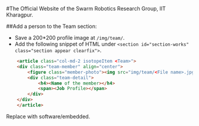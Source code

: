 #The Official Website of the Swarm Robotics Research Group, IIT Kharagpur.

##Add a person to the Team section:
* Save a 200*200 profile image at `/img/team/`.  
* Add the following snippet of HTML under `<section id="section-works" class="section appear clearfix">`.
```html
    <article class="col-md-2 isotopeItem <Team>">
	<div class="team-member" align="center">
		<figure class="member-photo"><img src="img/team/<File name>.jpg" alt="" /></figure>
		<div class="team-detail">
			<h4><Name of the member></h4>
			<span><Job Profile></span>					
		</div>
	</div>
    </article>
```
Replace <Team> with software/embedded.
